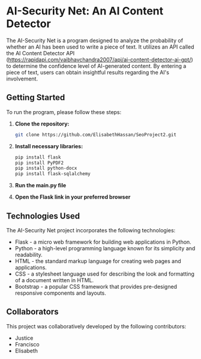 # AI-Security Net: An AI Content Detector

The AI-Security Net is a program designed to analyze the probability of whether an AI has been used to write a piece of text. It utilizes an API called the AI Content Detector API (https://rapidapi.com/vaibhavchandra2007/api/ai-content-detector-ai-gpt/) to determine the confidence level of AI-generated content. By entering a piece of text, users can obtain insightful results regarding the AI's involvement.

## Getting Started

To run the program, please follow these steps:

1. **Clone the repository:**

   ```bash
   git clone https://github.com/ElisabethHassan/SeoProject2.git
   ```

2. **Install necessary libraries:**

   ```bash
   pip install flask
   pip install PyPDF2
   pip install python-docx
   pip install flask-sqlalchemy
   ```

3. **Run the main.py file**

4. **Open the Flask link in your preferred browser**

## Technologies Used

The AI-Security Net project incorporates the following technologies:

* Flask - a micro web framework for building web applications in Python.
* Python - a high-level programming language known for its simplicity and readability.
* HTML - the standard markup language for creating web pages and applications.
* CSS - a stylesheet language used for describing the look and formatting of a document written in HTML.
* Bootstrap - a popular CSS framework that provides pre-designed responsive components and layouts.

## Collaborators

This project was collaboratively developed by the following contributors:

* Justice
* Francisco
* Elisabeth
